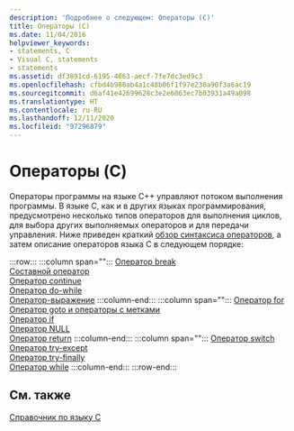 ```yaml
---
description: 'Подробнее о следующем: Операторы (C)'
title: Операторы (C)
ms.date: 11/04/2016
helpviewer_keywords:
- statements, C
- Visual C, statements
- statements
ms.assetid: df3891cd-6195-4663-aecf-7fe7dc3ed9c3
ms.openlocfilehash: cfbd4b980ab4a1c48b06f1f97e230a90f3a6ac19
ms.sourcegitcommit: d6af41e42699628c3e2e6063ec7b03931a49a098
ms.translationtype: HT
ms.contentlocale: ru-RU
ms.lasthandoff: 12/11/2020
ms.locfileid: "97296879"
---
```

# <a name="statements-c"></a>Операторы (C)

Операторы программы на языке C++ управляют потоком выполнения программы. В языке C, как и в других языках программирования, предусмотрено несколько типов операторов для выполнения циклов, для выбора других выполняемых операторов и для передачи управления. Ниже приведен краткий [обзор синтаксиса операторов](../c-language/overview-of-c-statements.md), а затем описание операторов языка C в следующем порядке:

:::row:::
   :::column span="":::
      [Оператор break](../c-language/break-statement-c.md)\
      [Составной оператор](../c-language/compound-statement-c.md)\
      [Оператор continue](../c-language/continue-statement-c.md)\
      [Оператор do-while](../c-language/do-while-statement-c.md)\
      [Оператор-выражение](../c-language/expression-statement-c.md)
   :::column-end:::
   :::column span="":::
      [Оператор for](../c-language/for-statement-c.md)\
      [Оператор goto и операторы с метками](../c-language/goto-and-labeled-statements-c.md)\
      [Оператор if](../c-language/if-statement-c.md)\
      [Оператор NULL](../c-language/null-statement-c.md)\
      [Оператор return](../c-language/return-statement-c.md)
   :::column-end:::
   :::column span="":::
      [Оператор switch](../c-language/switch-statement-c.md)\
      [Оператор try-except](../c-language/try-except-statement-c.md)\
      [Оператор try-finally](../c-language/try-finally-statement-c.md)\
      [Оператор while](../c-language/while-statement-c.md)
   :::column-end:::
:::row-end:::

## <a name="see-also"></a>См. также

[Справочник по языку C](../c-language/c-language-reference.md)
